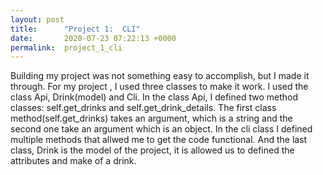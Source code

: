 ```yaml
---
layout: post
title:      "Project 1:  CLI"
date:       2020-07-23 07:22:13 +0000
permalink:  project_1_cli
---
```




Building my project was not something easy to accomplish, but I made it through. For my project , I used three classes to make it work. I used the class Api, Drink(model) and Cli. In the class Api, I defined two method classes: self.get_drinks and self.get_drink_details. The first class method(self.get_drinks) takes an argument, which is a string and the second one take an argument which is an object.  In the cli class I defined multiple methods that allwed me to get the code functional. And the last class, Drink is the model of the project, it is allowed us to defined the attributes and make of a drink. 
